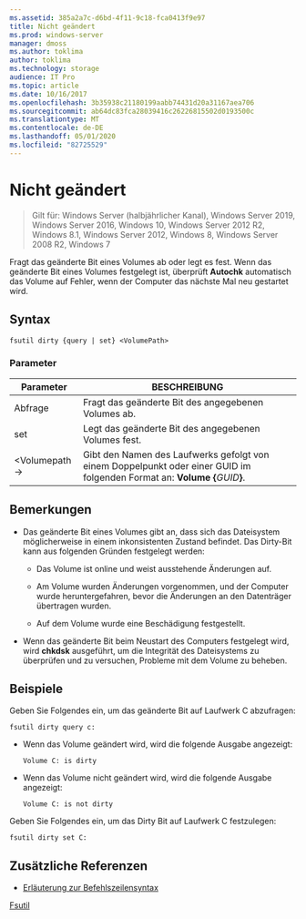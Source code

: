 ```yaml
---
ms.assetid: 385a2a7c-d6bd-4f11-9c18-fca0413f9e97
title: Nicht geändert
ms.prod: windows-server
manager: dmoss
ms.author: toklima
author: toklima
ms.technology: storage
audience: IT Pro
ms.topic: article
ms.date: 10/16/2017
ms.openlocfilehash: 3b35938c21180199aabb74431d20a31167aea706
ms.sourcegitcommit: ab64dc83fca28039416c26226815502d0193500c
ms.translationtype: MT
ms.contentlocale: de-DE
ms.lasthandoff: 05/01/2020
ms.locfileid: "82725529"
---
```

# <a name="fsutil-dirty"></a>Nicht geändert
> Gilt für: Windows Server (halbjährlicher Kanal), Windows Server 2019, Windows Server 2016, Windows 10, Windows Server 2012 R2, Windows 8.1, Windows Server 2012, Windows 8, Windows Server 2008 R2, Windows 7

Fragt das geänderte Bit eines Volumes ab oder legt es fest. Wenn das geänderte Bit eines Volumes festgelegt ist, überprüft **Autochk** automatisch das Volume auf Fehler, wenn der Computer das nächste Mal neu gestartet wird.



## <a name="syntax"></a>Syntax

```
fsutil dirty {query | set} <VolumePath>
```

### <a name="parameters"></a>Parameter

|   Parameter   |                                                 BESCHREIBUNG                                                  |
|---------------|--------------------------------------------------------------------------------------------------------------|
|     Abfrage     |                                  Fragt das geänderte Bit des angegebenen Volumes ab.                                   |
|      set      |                                    Legt das geänderte Bit des angegebenen Volumes fest.                                    |
| \<Volumepath-> | Gibt den Namen des Laufwerks gefolgt von einem Doppelpunkt oder einer GUID im folgenden Format an: **Volume {**<em>GUID</em>**}**. |

## <a name="remarks"></a>Bemerkungen

-   Das geänderte Bit eines Volumes gibt an, dass sich das Dateisystem möglicherweise in einem inkonsistenten Zustand befindet. Das Dirty-Bit kann aus folgenden Gründen festgelegt werden:

    -   Das Volume ist online und weist ausstehende Änderungen auf.

    -   Am Volume wurden Änderungen vorgenommen, und der Computer wurde heruntergefahren, bevor die Änderungen an den Datenträger übertragen wurden.

    -   Auf dem Volume wurde eine Beschädigung festgestellt.

-   Wenn das geänderte Bit beim Neustart des Computers festgelegt wird, wird **chkdsk** ausgeführt, um die Integrität des Dateisystems zu überprüfen und zu versuchen, Probleme mit dem Volume zu beheben.

## <a name="examples"></a><a name="BKMK_examples"></a>Beispiele
Geben Sie Folgendes ein, um das geänderte Bit auf Laufwerk C abzufragen:

```
fsutil dirty query c:
```

-   Wenn das Volume geändert wird, wird die folgende Ausgabe angezeigt:

    `Volume C: is dirty`

-   Wenn das Volume nicht geändert wird, wird die folgende Ausgabe angezeigt:

    `Volume C: is not dirty`

Geben Sie Folgendes ein, um das Dirty Bit auf Laufwerk C festzulegen:

```
fsutil dirty set C:
```

## <a name="additional-references"></a>Zusätzliche Referenzen
- [Erläuterung zur Befehlszeilensyntax](command-line-syntax-key.md)

[Fsutil](Fsutil.md)


